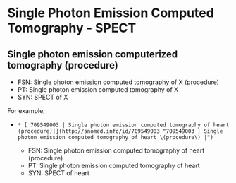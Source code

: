# Single Photon Emission Computed Tomography - SPECT

## Single photon emission computerized tomography (procedure)

  * FSN: Single photon emission computed tomography of X (procedure)
  * PT: Single photon emission computed tomography of X
  * SYN: SPECT of X

For example,

  *     * [ 709549003 | Single photon emission computed tomography of heart (procedure)|](http://snomed.info/id/709549003 "709549003 | Single photon emission computed tomography of heart \(procedure\) |")
      * FSN:  Single photon emission computed tomography of heart (procedure)
      * PT:  Single photon emission computed tomography of heart
      * SYN:  SPECT of heart

